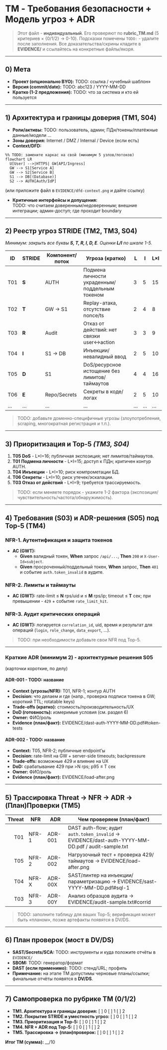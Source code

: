# TM - Требования безопасности + Модель угроз + ADR

> Этот файл - **индивидуальный**. Его проверяют по **rubric_TM.md** (5 критериев × {0/1/2} → 0-10).
> Подсказки помечены `TODO:` - удалите после заполнения.
> Все доказательства/скрины кладите в **EVIDENCE/** и ссылайтесь на конкретные файлы/якоря.

---

## 0) Мета

- **Проект (опционально BYO):** TODO: ссылка / «учебный шаблон»
- **Версия (commit/date):** TODO: abc123 / YYYY-MM-DD
- **Кратко (1-2 предложения):** TODO: что за система и кто ей пользуется

---

## 1) Архитектура и границы доверия (TM1, S04)

- **Роли/активы:** TODO: пользователь, админ; ПДн/токены/платёжные данные/модели …
- **Зоны доверия:** Internet / DMZ / Internal / Device (если есть)
- **Context/DFD:**

```mermaid
%% TODO: замените каркас на свой (минимум 5 узлов/потоков)
flowchart LR
  U[User] -->|HTTPS| GW[API/Ingress]
  GW --> S1[Service A]
  GW --> S2[Service B]
  S1 --> DB[(Database)]
  S2 --> AUTH[Auth/IdP]
```

  (или приложите файл в `EVIDENCE/dfd-context.png` и дайте ссылку)

- **Критичные интерфейсы и допущения:**  
  TODO: что считаем доверенным/недоверенным; внешние интеграции; админ-доступ; где проходит boundary

---

## 2) Реестр угроз STRIDE (TM2, TM3, S04)

_Минимум: закрыть все буквы **S, T, R, I, D, E**. Оценки **L/I** по шкале 1-5._

| ID  | STRIDE | Компонент/поток | Угроза (кратко)                                   | L | I | L×I |
|-----|--------|------------------|----------------------------------------------------|---|---|-----|
| T01 | **S**  | AUTH             | Подмена личности украденным/поддельным токеном     | 3 | 5 | 15  |
| T02 | **T**  | GW → S1          | Replay-атака, отсутствие nonce/ts                  | 2 | 4 | 8   |
| T03 | **R**  | Audit            | Отказ от действий: нет связки user↔action          | 3 | 3 | 9   |
| T04 | **I**  | S1 → DB          | Инъекции/невалидный ввод                           | 2 | 5 | 10  |
| T05 | **D**  | S1               | DoS/ресурсное истощение без лимитов/таймаутов      | 4 | 4 | 16  |
| T06 | **E**  | Repo/Secrets     | Секреты в коде/логах                               | 2 | 5 | 10  |
| …   | …      | …                | …                                                  | … | … | …   |

> TODO: добавьте доменно-специфичные угрозы (злоупотребления, scraping, многократная регистрация и т.п.).

---

## 3) Приоритизация и Top-5 _(TM3, S04)_

1) **T05 DoS** - L×I=16; публичная экспозиция; нет лимитов/таймаутов.  
2) **T01 Подмена личности** - L×I=15; доступ к ПДн; критичен контур AUTH.  
3) **T04 Инъекции** - L×I=10; риск компрометации БД.  
4) **T06 Секреты** - L×I=10; риск утечек/эскалации.  
5) **T03 Отказ от действий** - L×I=9; требуется трассируемость.  

> TODO: если меняете порядок - укажите 1-2 фактора (экспозиция/чувствительность/частота/обнаружимость).

---

## 4) Требования (S03) и ADR-решения (S05) под Top-5 (TM4)

### NFR-1. Аутентификация и защита токенов

- **AC (GWT):**
  - **Given** валидный токен, **When** запрос `/api/...`, **Then** `200` и `X-User-Id=subject`.
  - **Given** просроченный/поддельный токен, **When** запрос, **Then** `401` и событие `auth.token_invalid` в аудите.

### NFR-2. Лимиты и таймауты

- **AC (GWT):** rate-limit ≤ **N** rps/uid и ≤ **M** rps/ip; timeout ≤ **T** сек; при превышении - `429` + событие `rate_limit_hit`.

### NFR-3. Аудит критических операций

- **AC (GWT):** логируется `correlation_id`, uid, время и результат для операций (`login`, `role_change`, `data_export`, …).

> TODO: при необходимости добавьте свои NFR под Top-5.

---

### Краткие ADR (минимум 2) - архитектурные решения S05

(карточки короткие, по делу)

#### ADR-001 - TODO: название

- **Context (угрозы/NFR):** T01, NFR-1; контур AUTH
- **Decision:** что делаем и где (напр., проверка подписи токена в GW; короткий TTL; rotatable keys)
- **Trade-offs (кратко):** стоимость/производительность/UX
- **DoD (готовность):** измеримые условия (см. раздел 6)
- **Owner:** ФИО/роль
- **Evidence (план/факт):** EVIDENCE/dast-auth-YYYY-MM-DD.pdf#token-tests

#### ADR-002 - TODO: название

- **Context:** T05, NFR-2; публичные endpoint’ы
- **Decision:** rate-limit на GW + server-side timeouts; backpressure
- **Trade-offs:** возможные 429 и влияние на UX
- **DoD:** срабатывание 429 при >N rps; p95 ≤ T сек
- **Owner:** ФИО/роль
- **Evidence (план/факт):** EVIDENCE/load-after.png

---

## 5) Трассировка Threat → NFR → ADR → (План)Проверки (TM5)

| Threat | NFR   | ADR     | Чем проверяем (план/факт)                                                                 |
|-------:|-------|---------|-------------------------------------------------------------------------------------------|
| T01    | NFR-1 | ADR-001 | DAST auth-flow; аудит `auth.token_invalid` → EVIDENCE/dast-auth-YYYY-MM-DD.pdf / audit-sample.txt |
| T05    | NFR-2 | ADR-002 | Нагрузочный тест + проверка 429/таймаутов → EVIDENCE/load-after.png                       |
| T04    | NFR-X | ADR-00X | SAST/линтер на инъекции/параметризацию → EVIDENCE/sast-YYYY-MM-DD.pdf#sql-1              |
| T03    | NFR-3 | ADR-00Y | Анализ образцов аудита → EVIDENCE/audit-sample.txt#corrid                                |

> TODO: заполните таблицу для ваших Top-5; верификация может быть «планом», позже артефакты появятся в DV/DS.

---

## 6) План проверок (мост в DV/DS)

- **SAST/Secrets/SCA:** TODO: инструменты и куда положите отчёты в `EVIDENCE/`
- **SBOM:** TODO: генератор/формат
- **DAST (если применимо):** TODO: стенд/URL; профиль
- **Примечание:** на этапе TM допустимы черновые планы/ссылки; финальные отчёты появятся в **DV/DS**.

---

## 7) Самопроверка по рубрике TM (0/1/2)

- **TM1. Архитектура и границы доверия:** [ ] 0 [ ] 1 [ ] 2  
- **TM2. Покрытие STRIDE и уместность угроз:** [ ] 0 [ ] 1 [ ] 2  
- **TM3. Приоритизация и Top-5:** [ ] 0 [ ] 1 [ ] 2  
- **TM4. NFR + ADR под Top-5:** [ ] 0 [ ] 1 [ ] 2  
- **TM5. Трассировка → (план)проверок:** [ ] 0 [ ] 1 [ ] 2  

**Итог TM (сумма):** __/10
